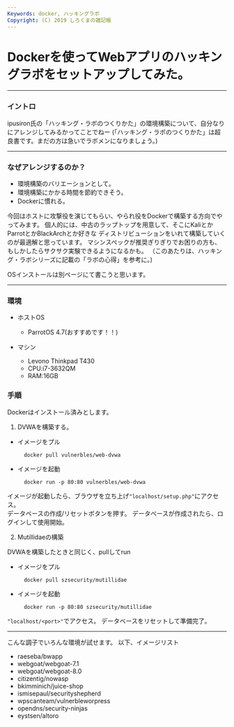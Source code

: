 ```yaml
---
Keywords: docker, ハッキングラボ
Copyright: (C) 2019 しろくまの雑記帳
---
```


# Dockerを使ってWebアプリのハッキングラボをセットアップしてみた。

---

### イントロ
ipusiron氏の「ハッキング・ラボのつくりかた」の環境構築について、自分なりにアレンジしてみるかってことでねー
(「ハッキング・ラボのつくりかた」は超良書です。まだの方は急いでラボメンになりましょう。)

---

### なぜアレンジするのか？

* 環境構築のバリエーションとして。
* 環境構築にかかる時間を節約できそう。
* Dockerに慣れる。
  

今回はホストに攻撃役を演じてもらい、やられ役をDockerで構築する方向でやってみます。
個人的には、中古のラップトップを用意して、そこにKaliとかParrotとかBlackArchとか好きな
ディストリビューションをいれて構築していくのが最適解と思っています。
マシンスペックが推奨ぎりぎりでお困りの方も、もしかしたらサクサク実験できるようになるかも。
（このあたりは、ハッキング・ラボシリーズに記載の「ラボの心得」を参考に。)

OSインストールは別ページにて書こうと思います。

---

### 環境

* ホストOS
    * ParrotOS 4.7(おすすめです！！)

* マシン
    * Levono Thinkpad T430
    * CPU:i7-3632QM
    * RAM:16GB

### 手順

Dockerはインストール済みとします。

1. DVWAを構築する。

* イメージをプル

        docker pull vulnerbles/web-dvwa

* イメージを起動

        docker run -p 80:80 vulnerbles/web-dvwa

イメージが起動したら、ブラウザを立ち上げ`"localhost/setup.php"`にアクセス。  
データベースの作成/リセットボタンを押す。
データベースが作成されたら、ログインして使用開始。

2. Mutillidaeの構築

DVWAを構築したときと同じく、pullしてrun

* イメージをプル

        docker pull szsecurity/mutillidae

* イメージを起動

        docker run -p 80:80 szsecurity/mutillidae

`"localhost/<port>"`でアクセス。
データベースをリセットして準備完了。

---

こんな調子でいろんな環境が試せます。
以下、イメージリスト

* raeseba/bwapp
* webgoat/webgoat-7.1
* webgoat/webgoat-8.0
* citizentig/nowasp
* bkimminich/juice-shop
* ismisepaul/securityshepherd
* wpscanteam/vulnerbleworpress
* opendns/security-ninjas
* eystsen/altoro





